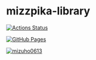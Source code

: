 # mizzpika-library
[![Actions Status](https://github.com/mizzpika/mizzpika-library/workflows/verify/badge.svg)](https://github.com/mizzpika/mizzpika-library/actions) 

[![GitHub Pages](https://img.shields.io/static/v1?label=GitHub+Pages&message=+&color=brightgreen&logo=github)](https://mizzpika.github.io/mizzpika-library/) 

[![mizuho0613](https://img.shields.io/endpoint?url=https%3A%2F%2Fatcoder-badges.now.sh%2Fapi%2Fatcoder%2Fjson%2Fmizuho0613)](https://atcoder.jp/users/mizuho0613)
